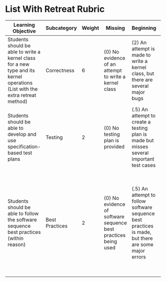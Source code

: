 # List With Retreat Rubric

| Learning Objective                                                                                                            | Subcategory    | Weight | Missing                                                        | Beginning                                                                                           | Developing                                                             | Meeting                                                                                                                                                                                                                                                |
| ----------------------------------------------------------------------------------------------------------------------------- | -------------- | ------ | -------------------------------------------------------------- | --------------------------------------------------------------------------------------------------- | ---------------------------------------------------------------------- | ------------------------------------------------------------------------------------------------------------------------------------------------------------------------------------------------------------------------------------------------------ |
| Students should be able to write a kernel class for a new type and its kernel operations (List with the extra retreat method) | Correctness    | 6      | (0) No evidence of an attempt to write a kernel class          | (2) An attempt is made to write a kernel class, but there are several major bugs                    | (4) A kernel class is written, but there are some minor bugs           | (6) A correct kernel class is written with a special attention to details such as adhering to the correspondence                                                                                                                                       |
| Students should be able to develop and use specification-based test plans                                                     | Testing        | 2      | (0) No testing plan is provided                                | (.5) An attempt to create a testing plan is made but misses several important test cases            | (1) A thorough testing plan is created but misses a few key edge cases | (2) A complete test case is made that mirrors the design pattern discussed in class (see QueueOnSequence for an example of our expectations)                                                                                                           |
| Students should be able to follow the software sequence best practices (within reason)                                        | Best Practices | 2      | (0) No evidence of software sequence best practices being used | (.5) An attempt to follow software sequence best practices is made, but there are some major errors | (1.5) Software sequence best practices are followed with minor errors  | (2) Software sequence best practices are properly followed (e.g., code includes helpful comments, checkstyle and findbugs warnings are missing, and project is submitted correctly)—see project checklist, if provided, for best practices to consider |
